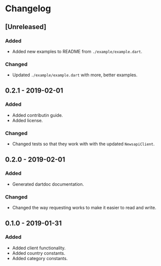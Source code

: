 # Changelog

## [Unreleased]

### Added
- Added new examples to README from `./example/example.dart`.

### Changed
- Updated `./example/example.dart` with more, better examples.

## 0.2.1 - 2019-02-01

### Added
- Added contributin guide.
- Added license.

### Changed
- Changed tests so that they work with with the updated `NewsapiClient`.

## 0.2.0 - 2019-02-01

### Added
- Generated dartdoc documentation.

### Changed
- Changed the way requesting works to make it easier to read and write.

## 0.1.0 - 2019-01-31

### Added
- Added client functionality.
- Added country constants.
- Added category constants.
